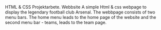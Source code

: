 HTML & CSS Projektarbete. Webbsite A simple Html & css webpage to display the legendary football club Arsenal. 
The webbpage consists of two menu bars. 
The home menu leads to the home page of the website and the second menu bar - teams, leads to the team page.
